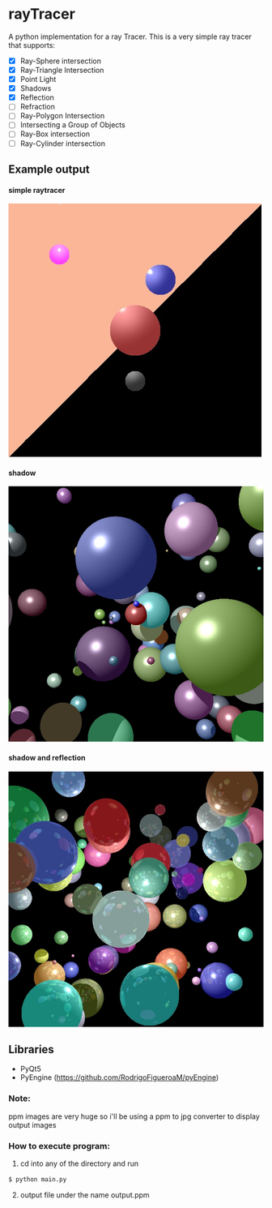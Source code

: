 # rayTracer
A python implementation for a ray Tracer.
This is a very simple ray tracer that supports:
- [x] Ray-Sphere intersection
- [x] Ray-Triangle Intersection
- [x] Point Light
- [x] Shadows
- [x] Reflection
- [ ] Refraction
- [ ] Ray-Polygon Intersection
- [ ] Intersecting a Group of Objects
- [ ] Ray-Box intersection
- [ ] Ray-Cylinder intersection

## Example output
#### simple raytracer
![alt text](https://github.com/RodrigoFigueroaM/rayTracer/blob/master/imgs/output.jpg)
#### shadow
![alt text](https://github.com/RodrigoFigueroaM/rayTracer/blob/master/imgs/shadows.jpg)
#### shadow and reflection
![alt text](https://github.com/RodrigoFigueroaM/rayTracer/blob/master/imgs/reflection2.jpg)

## Libraries
- PyQt5
- PyEngine (https://github.com/RodrigoFigueroaM/pyEngine)

### Note:
ppm images are very huge so i'll be using a ppm to jpg converter to display output images
### How to execute program:
1) cd into any of the directory and run
```sh
$ python main.py
```
2) output file under the name output.ppm
